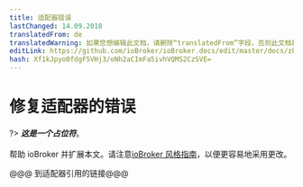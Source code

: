 ```yaml
---
title: 适配器错误
lastChanged: 14.09.2018
translatedFrom: de
translatedWarning: 如果您想编辑此文档，请删除“translatedFrom”字段，否则此文档将再次自动翻译
editLink: https://github.com/ioBroker/ioBroker.docs/edit/master/docs/zh-cn/trouble/adapter.md
hash: Xf1kJpyo0fdgF5VHj3/oNh2aCImFa5ivhVQMS2CzSVE=
---
```

# 修复适配器的错误
?> ***这是一个占位符***。<br><br>帮助 ioBroker 并扩展本文。请注意[ioBroker 风格指南](https://www.iobroker.net/#de/documentation/community/styleguidedoc.md)，以便更容易地采用更改。

@@@ 到适配器引用的链接@@@